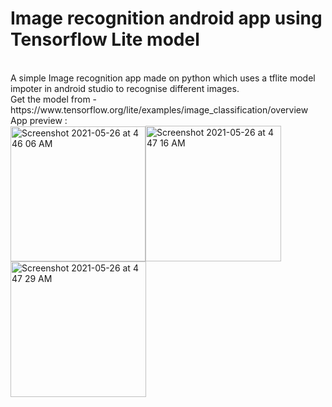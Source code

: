 # Image recognition android app using Tensorflow Lite model
<br >
A simple Image recognition app made on python which uses a tflite model impoter in android studio to recognise different images.
<br >
Get the model from - https://www.tensorflow.org/lite/examples/image_classification/overview
<br >
App preview : 
<br >
<img width="216" alt="Screenshot 2021-05-26 at 4 46 06 AM" src="https://user-images.githubusercontent.com/58187215/119580076-5bc52180-bddd-11eb-8c96-c485e1a16c6d.png"><img width="217" alt="Screenshot 2021-05-26 at 4 47 16 AM" src="https://user-images.githubusercontent.com/58187215/119580148-7f886780-bddd-11eb-9edd-5cc7f2540193.png"><img width="217" alt="Screenshot 2021-05-26 at 4 47 29 AM" src="https://user-images.githubusercontent.com/58187215/119580194-90d17400-bddd-11eb-86eb-64a37319d3cb.png">


